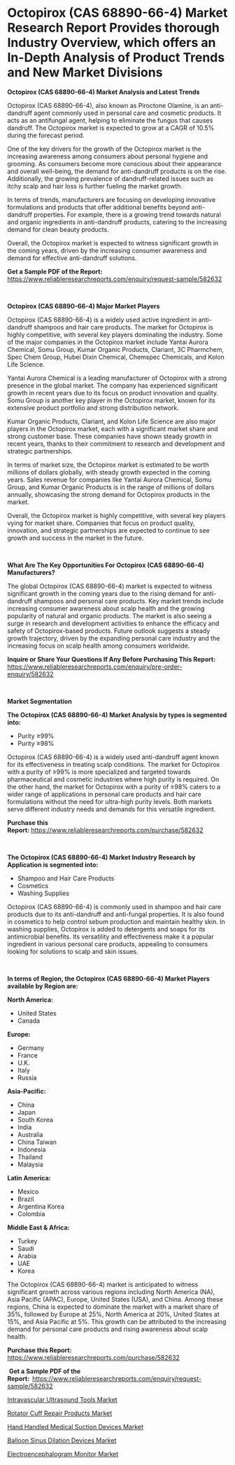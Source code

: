 <p><h1>Octopirox (CAS 68890-66-4) Market Research Report Provides thorough Industry Overview, which offers an In-Depth Analysis of Product Trends and New Market Divisions</h1></p><p><strong>Octopirox (CAS 68890-66-4) Market Analysis and Latest Trends</strong></p>
<p><p>Octopirox (CAS 68890-66-4), also known as Piroctone Olamine, is an anti-dandruff agent commonly used in personal care and cosmetic products. It acts as an antifungal agent, helping to eliminate the fungus that causes dandruff. The Octopirox market is expected to grow at a CAGR of 10.5% during the forecast period.</p><p>One of the key drivers for the growth of the Octopirox market is the increasing awareness among consumers about personal hygiene and grooming. As consumers become more conscious about their appearance and overall well-being, the demand for anti-dandruff products is on the rise. Additionally, the growing prevalence of dandruff-related issues such as itchy scalp and hair loss is further fueling the market growth.</p><p>In terms of trends, manufacturers are focusing on developing innovative formulations and products that offer additional benefits beyond anti-dandruff properties. For example, there is a growing trend towards natural and organic ingredients in anti-dandruff products, catering to the increasing demand for clean beauty products.</p><p>Overall, the Octopirox market is expected to witness significant growth in the coming years, driven by the increasing consumer awareness and demand for effective anti-dandruff solutions.</p></p>
<p><strong>Get a Sample PDF of the Report:&nbsp;</strong> <a href="https://www.reliableresearchreports.com/enquiry/request-sample/582632">https://www.reliableresearchreports.com/enquiry/request-sample/582632</a></p>
<p>&nbsp;</p>
<p><strong>Octopirox (CAS 68890-66-4) Major Market Players</strong></p>
<p><p>Octopirox (CAS 68890-66-4) is a widely used active ingredient in anti-dandruff shampoos and hair care products. The market for Octopirox is highly competitive, with several key players dominating the industry. Some of the major companies in the Octopirox market include Yantai Aurora Chemical, Somu Group, Kumar Organic Products, Clariant, 3C Pharmchem, Spec Chem Group, Hubei Dixin Chemical, Chemspec Chemicals, and Kolon Life Science.</p><p>Yantai Aurora Chemical is a leading manufacturer of Octopirox with a strong presence in the global market. The company has experienced significant growth in recent years due to its focus on product innovation and quality. Somu Group is another key player in the Octopirox market, known for its extensive product portfolio and strong distribution network.</p><p>Kumar Organic Products, Clariant, and Kolon Life Science are also major players in the Octopirox market, each with a significant market share and strong customer base. These companies have shown steady growth in recent years, thanks to their commitment to research and development and strategic partnerships.</p><p>In terms of market size, the Octopirox market is estimated to be worth millions of dollars globally, with steady growth expected in the coming years. Sales revenue for companies like Yantai Aurora Chemical, Somu Group, and Kumar Organic Products is in the range of millions of dollars annually, showcasing the strong demand for Octopirox products in the market.</p><p>Overall, the Octopirox market is highly competitive, with several key players vying for market share. Companies that focus on product quality, innovation, and strategic partnerships are expected to continue to see growth and success in the market in the future.</p></p>
<p>&nbsp;</p>
<p><strong>What Are The Key Opportunities For Octopirox (CAS 68890-66-4) Manufacturers?</strong></p>
<p><p>The global Octopirox (CAS 68890-66-4) market is expected to witness significant growth in the coming years due to the rising demand for anti-dandruff shampoos and personal care products. Key market trends include increasing consumer awareness about scalp health and the growing popularity of natural and organic products. The market is also seeing a surge in research and development activities to enhance the efficacy and safety of Octopirox-based products. Future outlook suggests a steady growth trajectory, driven by the expanding personal care industry and the increasing focus on scalp health among consumers worldwide.</p></p>
<p><strong>Inquire or Share Your Questions If Any Before Purchasing This Report:</strong> <a href="https://www.reliableresearchreports.com/enquiry/pre-order-enquiry/582632">https://www.reliableresearchreports.com/enquiry/pre-order-enquiry/582632</a></p>
<p>&nbsp;</p>
<p><strong>Market Segmentation</strong></p>
<p><strong>The Octopirox (CAS 68890-66-4) Market Analysis by types is segmented into:</strong></p>
<p><ul><li>Purity ≥99%</li><li>Purity ≥98%</li></ul></p>
<p><p>Octopirox (CAS 68890-66-4) is a widely used anti-dandruff agent known for its effectiveness in treating scalp conditions. The market for Octopirox with a purity of ≥99% is more specialized and targeted towards pharmaceutical and cosmetic industries where high purity is required. On the other hand, the market for Octopirox with a purity of ≥98% caters to a wider range of applications in personal care products and hair care formulations without the need for ultra-high purity levels. Both markets serve different industry needs and demands for this versatile ingredient.</p></p>
<p><strong>Purchase this Report:&nbsp;</strong><a href="https://www.reliableresearchreports.com/purchase/582632">https://www.reliableresearchreports.com/purchase/582632</a></p>
<p>&nbsp;</p>
<p><strong>The Octopirox (CAS 68890-66-4) Market Industry Research by Application is segmented into:</strong></p>
<p><ul><li>Shampoo and Hair Care Products</li><li>Cosmetics</li><li>Washing Supplies</li></ul></p>
<p><p>Octopirox (CAS 68890-66-4) is commonly used in shampoo and hair care products due to its anti-dandruff and anti-fungal properties. It is also found in cosmetics to help control sebum production and maintain healthy skin. In washing supplies, Octopirox is added to detergents and soaps for its antimicrobial benefits. Its versatility and effectiveness make it a popular ingredient in various personal care products, appealing to consumers looking for solutions to scalp and skin issues.</p></p>
<p>&nbsp;</p>
<p><strong>In terms of Region, the Octopirox (CAS 68890-66-4) Market Players available by Region are:</strong></p>
<p>
    <p> <strong> North America: </strong>
        <ul>
            <li>United States</li>
            <li>Canada</li>
        </ul>
        </p> 
    <p> <strong> Europe: </strong>
        <ul>
            <li>Germany</li>
            <li>France</li>
            <li>U.K.</li>
            <li>Italy</li>
            <li>Russia</li>
        </ul>
        </p> 
    <p> <strong> Asia-Pacific: </strong>
        <ul>
            <li>China</li>
            <li>Japan</li>
            <li>South Korea</li>
            <li>India</li>
            <li>Australia</li>
            <li>China Taiwan</li>
            <li>Indonesia</li>
            <li>Thailand</li>
            <li>Malaysia</li>
        </ul>
        </p> 
    <p> <strong> Latin America: </strong>
        <ul>
            <li>Mexico</li>
            <li>Brazil</li>
            <li>Argentina Korea</li>
            <li>Colombia</li>
        </ul>
        </p> 
    <p> <strong> Middle East & Africa: </strong>
        <ul>
            <li>Turkey</li>
            <li>Saudi</li>
            <li>Arabia</li>
            <li>UAE</li>
            <li>Korea</li>
        </ul>
    </p>
    </p>
<p><p>The Octopirox (CAS 68890-66-4) market is anticipated to witness significant growth across various regions including North America (NA), Asia Pacific (APAC), Europe, United States (USA), and China. Among these regions, China is expected to dominate the market with a market share of 35%, followed by Europe at 25%, North America at 20%, United States at 15%, and Asia Pacific at 5%. This growth can be attributed to the increasing demand for personal care products and rising awareness about scalp health.</p></p>
<p><strong>Purchase this Report: </strong><a href="https://www.reliableresearchreports.com/purchase/582632">https://www.reliableresearchreports.com/purchase/582632</a></p>
<p>&nbsp;<strong>Get a Sample PDF of the Report:&nbsp;&nbsp;</strong><a href="https://www.reliableresearchreports.com/enquiry/request-sample/582632">https://www.reliableresearchreports.com/enquiry/request-sample/582632</a></p>
<p><strong></strong></p>
<p><p><a href="https://medium.com/@jarredmertz/analyzing-intravascular-ultrasound-tools-market-global-industry-perspective-and-forecast-2024-to-82fb2d7b54ba">Intravascular Ultrasound Tools Market</a></p><p><a href="https://medium.com/@jarredmertz/rotator-cuff-repair-products-market-trends-forecast-and-competitive-analysis-to-2031-af3ad6f8f6ac">Rotator Cuff Repair Products Market</a></p><p><a href="https://medium.com/@jarredmertz/hand-handled-medical-suction-devices-market-comprehensive-assessment-by-type-application-and-829c5f9f0289">Hand Handled Medical Suction Devices Market</a></p><p><a href="https://medium.com/@jarredmertz/balloon-sinus-dilation-devices-market-trends-forecast-and-competitive-analysis-to-2031-4a74cfab71e3">Balloon Sinus Dilation Devices Market</a></p><p><a href="https://medium.com/@jarredmertz/analyzing-electroencephalogram-monitor-market-global-industry-perspective-and-forecast-2024-to-e60121274dfa">Electroencephalogram Monitor Market</a></p></p>